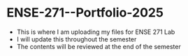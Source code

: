 # ENSE-271--Portfolio-2025
- This is where I am uploading my files for ENSE 271 Lab
- I will update this throughout the semester
- The contents will be reviewed at the end of the semester
